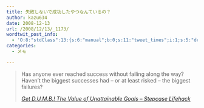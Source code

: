 ```yaml
---
title: 失敗しないで成功したやつなんているの？
author: kazu634
date: 2008-12-13
url: /2008/12/13/_1173/
wordtwit_post_info:
  - 'O:8:"stdClass":13:{s:6:"manual";b:0;s:11:"tweet_times";i:1;s:5:"delay";i:0;s:7:"enabled";i:1;s:10:"separation";s:2:"60";s:7:"version";s:3:"3.7";s:14:"tweet_template";b:0;s:6:"status";i:2;s:6:"result";a:0:{}s:13:"tweet_counter";i:2;s:13:"tweet_log_ids";a:1:{i:0;i:4439;}s:9:"hash_tags";a:0:{}s:8:"accounts";a:1:{i:0;s:7:"kazu634";}}'
categories:
  - メモ

---
```

<div class="section">
<blockquote title="Get D.U.M.B.! The Value of Unattainable Goals - Stepcase Lifehack" cite="http://www.lifehack.org/articles/productivity/get-dumb-the-value-of-unattainable-goals.html">
<p>
      Has anyone ever reached success without failing along the way? Haven&#8217;t the biggest successes had &#8211; or at least risked &#8211; the biggest failures?
</p>
    
<p>
<cite><a href="http://www.lifehack.org/articles/productivity/get-dumb-the-value-of-unattainable-goals.html" onclick="__gaTracker('send', 'event', 'outbound-article', 'http://www.lifehack.org/articles/productivity/get-dumb-the-value-of-unattainable-goals.html', 'Get D.U.M.B.! The Value of Unattainable Goals &#8211; Stepcase Lifehack');" target="_blank">Get D.U.M.B.! The Value of Unattainable Goals &#8211; Stepcase Lifehack</a></cite>
</p>
</blockquote>
</div>